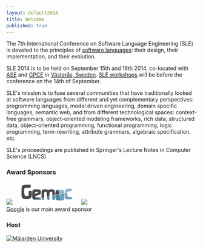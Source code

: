```yaml
---
layout: default2014
title: Welcome
published: true
---
```


The 7th International Conference on Software Language Engineering (SLE) is devoted to the principles of [software languages](http://en.wikipedia.org/wiki/Software_language): their design, their implementation, and their evolution. 

SLE 2014 is to be held on September 15th and 16th 2014, co-located with [ASE](http://ase2014.org/) and [GPCE](http://program-transformation.org/GPCE14) in [Västerås, Sweden](http://goo.gl/maps/W2COv). [SLE workshops](http://www.sleconf.org/2014/Workshops.html) will be before the conference on the 14th of September.

SLE's mission is to fuse several communities that have traditionally looked at software languages from different and yet complementary perspectives: programming languages, model driven engineering, domain specific languages, semantic web, and from different technological spaces: context-free grammars, object-oriented modeling frameworks, rich data, structured data, object-oriented programming, functional programming, logic programming, term-rewriting, attribute grammars, algebraic specification, etc.

SLE's proceedings are published in Springer's Lecture Notes in Computer Science (LNCS)

### Award Sponsors

<a href="http://www.google.com/about/company"><img src="http://www.google.com/images/logos/google_logo_41.png"/></a> &nbsp;&nbsp;
<a href="http://www.gemoc.org"><img src="/assets/2014/images/sle/gemoc-logo.jpg" alt="GEMOC initiative" width="150px" /></a>  &nbsp;&nbsp;
<a href="http://www.itemis.com"><img src="http://www.itemis.com/binary.ashx/element=E0E0E0/~image.attribute/97/image.gif"/></a> <br> [Google](http://www.google.com/about/company/) is our main award sponsor 

### Host

<a href="http://www.mdh.se/"><img src="http://ase2014.org/pics/MDH-logo-en.png" alt="M&auml;larden University" width="150px" ></a>